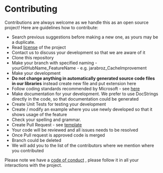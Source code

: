 # Contributing 

Contributions are always welcome as we handle this as an open source project! 
Here are guidelines how to contribute:

* Search previous suggestions before making a new one, as yours may be a duplicate.
* Read [license](/LICENSE) of the project
* Contact us to discuss your development so that we are aware of it
* Clone this repository
* Make your branch  with specified naming - yourGitHubName_FeatureName - e.g. jarabroz_CacheImprovement
* Make your development
* **Do not change anything in automatically generated source code files in our libraries** instead create new file and put extension here
* Follow coding standards recommended by Microsoft - see [here](https://docs.microsoft.com/en-us/dotnet/csharp/fundamentals/coding-style/coding-conventions)
* Make documentation for your development. We prefer to use DocStrings directly in the code, so that documentation could be generated
* Create Unit Tests for testing your development
* Create / modify an example where you use newly developed so that it shows usage of the feature
* Check your spelling and grammar.
* Create Pull Request - see [template](/pull_request_template.md)
* Your code will be reviewed and all issues needs to be resolved
* Once Pull request is approved code is merged
* Branch could be deleted
* We will add you to the list of the contributors where we mention where you contributed

Please note we have a [code of conduct](/CODE_OF_CONDUCT.md) , please follow it in all your interactions with the project.
